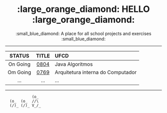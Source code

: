 <h1 align="center">:large_orange_diamond: HELLO :large_orange_diamond:</h1>
<p align="center">:small_blue_diamond: A place for all school projects and exercises :small_blue_diamond:</p>

- - -

<div align="center">

  STATUS | TITLE | UFCD
  :---: | :---: | :---
  On Going | [0804](https://github.com/andre-c01/0804) | Java Algoritmos
  Om Going | [0769](https://github.com/andre-c01/0769) | Arquitetura interna do Computador
  ... | ... | ...
</div>

- - -

```
            (o_
  (o_  (o_  //\
  (/)_ (/)_ V_/_ 
``` 

<!--
**andre-c01/andre-c01** is a ✨ _special_ ✨ repository because its `README.md` (this file) appears on your GitHub profile.

Here are some ideas to get you started:

- 🔭 I’m currently working on ...
- 🌱 I’m currently learning ...
- 👯 I’m looking to collaborate on ...
- 🤔 I’m looking for help with ...
- 💬 Ask me about ...
- 📫 How to reach me: ...
- 😄 Pronouns: ...
- ⚡ Fun fact: ...
-->
